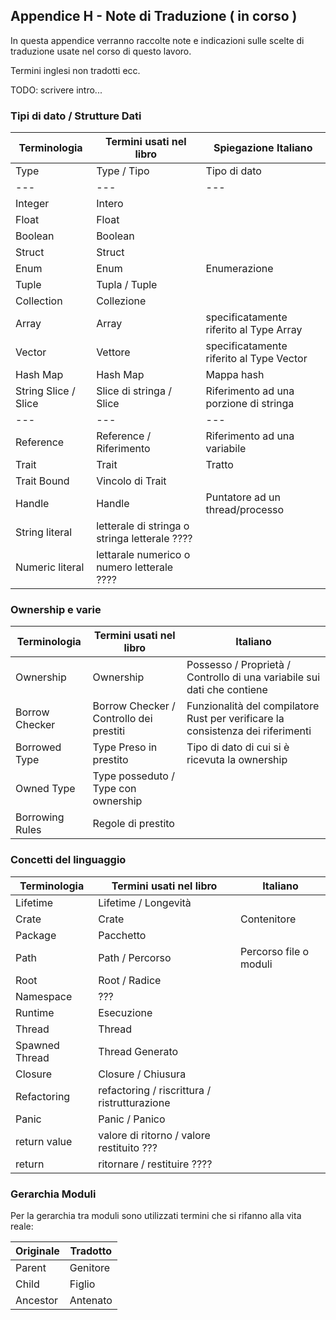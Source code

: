 ## Appendice H - Note di Traduzione ( in corso )


In questa appendice verranno raccolte note e indicazioni sulle scelte di traduzione usate nel corso di questo lavoro.

Termini inglesi non tradotti ecc.

TODO: scrivere intro...

### Tipi di dato / Strutture Dati

| Terminologia | Termini usati nel libro | Spiegazione Italiano |
| --------- | -------- | -------- |
| Type      | Type / Tipo | Tipo di dato |
| --- | --- | --- |
| Integer   | Intero   |          |
| Float     | Float    | |
| Boolean | Boolean | |
| Struct    | Struct   | |
| Enum      | Enum     | Enumerazione |
| Tuple     | Tupla / Tuple | |
| Collection | Collezione | |
| Array     | Array    | specificatamente riferito al Type Array |
| Vector    | Vettore | specificatamente riferito al Type Vector |
| Hash Map  | Hash Map  | Mappa hash |
| String Slice / Slice | Slice di stringa / Slice | Riferimento ad una porzione di stringa |
| --- | --- | --- |
| Reference | Reference / Riferimento | Riferimento ad una variabile |
| Trait | Trait | Tratto |
| Trait Bound | Vincolo di Trait | |
| Handle | Handle | Puntatore ad un thread/processo |
| String literal | letterale di stringa o stringa letterale ????
| Numeric literal | lettarale numerico o numero letterale ????



### Ownership e varie

| Terminologia | Termini usati nel libro | Italiano |
| --------- | -------- | -------- |
| Ownership | Ownership | Possesso / Proprietà / Controllo di una variabile sui dati che contiene |
| Borrow Checker | Borrow Checker / Controllo dei prestiti | Funzionalità del compilatore Rust per verificare la consistenza dei riferimenti |
| Borrowed Type | Type Preso in prestito | Tipo di dato di cui si è ricevuta la ownership |
| Owned Type| Type posseduto / Type con ownership | |
| Borrowing Rules | Regole di prestito | |



### Concetti del linguaggio

| Terminologia | Termini usati nel libro | Italiano |
| --------- | -------- | -------- |
| Lifetime | Lifetime / Longevità | |
| Crate | Crate | Contenitore |
| Package | Pacchetto |  |
| Path | Path / Percorso | Percorso file o moduli |
| Root | Root / Radice | 
| Namespace | ??? |  |
| Runtime | Esecuzione | |
| Thread | Thread | |
| Spawned Thread | Thread Generato | |
| Closure | Closure / Chiusura | |
| Refactoring | refactoring / riscrittura / ristrutturazione | |
| Panic | Panic / Panico | |
| return value | valore di ritorno / valore restituito ??? | |
| return | ritornare / restituire ???? | |


### Gerarchia Moduli

Per la gerarchia tra moduli sono utilizzati termini che si rifanno alla vita reale:

| Originale | Tradotto |
| --------- | -------- |
| Parent    | Genitore |
| Child     | Figlio   |
| Ancestor  | Antenato |
